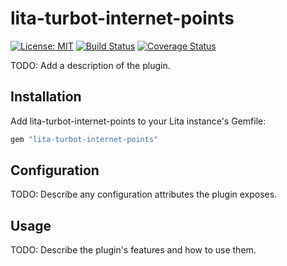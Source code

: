 # lita-turbot-internet-points

[![License: MIT](https://img.shields.io/badge/License-MIT-yellow.svg)](https://opensource.org/licenses/MIT)
[![Build Status](https://travis-ci.org/suncoast-devs/lita-turbot-internet-points.png?branch=master)](https://travis-ci.org/suncoast-devs/lita-turbot-internet-points)
[![Coverage Status](https://coveralls.io/repos/suncoast-devs/lita-turbot-internet-points/badge.png)](https://coveralls.io/r/suncoast-devs/lita-turbot-internet-points)

TODO: Add a description of the plugin.

## Installation

Add lita-turbot-internet-points to your Lita instance's Gemfile:

``` ruby
gem "lita-turbot-internet-points"
```

## Configuration

TODO: Describe any configuration attributes the plugin exposes.

## Usage

TODO: Describe the plugin's features and how to use them.
